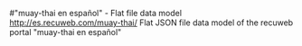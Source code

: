 #"muay-thai en español" - Flat file data model
http://es.recuweb.com/muay-thai/
Flat JSON file data model of the recuweb portal "muay-thai en español"
